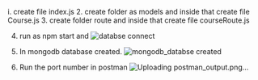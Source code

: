 i. create file index.js 
2. create folder as models and inside that create file Course.js
3. create folder route and inside that create file courseRoute.js

4. run as npm start and
![databse connect](https://github.com/user-attachments/assets/645c15c1-642f-4761-86af-35ee69e1ef9e)

5. In mongodb database created.
   ![mongodb_databse created](https://github.com/user-attachments/assets/3623515a-6d04-4f7e-aadc-2789a35c6302)

6. Run the port number in postman
   ![Uploading postman_output.png…]()

   


